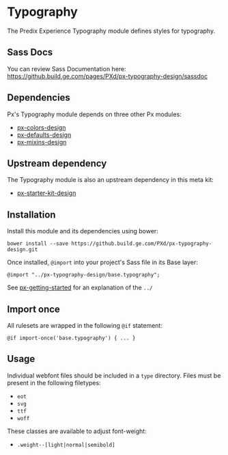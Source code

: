 # Typography

The Predix Experience Typography module defines styles for typography.

## Sass Docs

You can review Sass Documentation here: https://github.build.ge.com/pages/PXd/px-typography-design/sassdoc

## Dependencies

Px's Typography module depends on three other Px modules:

* [px-colors-design](https://github.build.ge.com/PXd/px-colors-design)
* [px-defaults-design](https://github.build.ge.com/PXd/px-defaults-design)
* [px-mixins-design](https://github.build.ge.com/PXd/px-mixins-design)

## Upstream dependency

The Typography module is also an upstream dependency in this meta kit:

* [px-starter-kit-design](https://github.build.ge.com/PXd/px-starter-kit-design)

## Installation

Install this module and its dependencies using bower:

    bower install --save https://github.build.ge.com/PXd/px-typography-design.git

Once installed, `@import` into your project's Sass file in its Base layer:

    @import "../px-typography-design/base.typography";

See [px-getting-started](https://github.build.ge.com/PXd/px-getting-started#a-note-about-relative-import-paths) for an explanation of the `../`

## Import once

All rulesets are wrapped in the following `@if` statement:

    @if import-once('base.typography') { ... }

## Usage

Individual webfont files should be included in a `type` directory. Files must be present in the following filetypes:

* `eot`
* `svg`
* `ttf`
* `woff`

These classes are available to adjust font-weight:

* `.weight--[light|normal|semibold]`